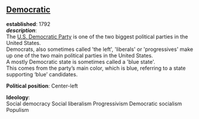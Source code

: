 ## [Democratic](https://democrats.org/)  
**established**: 1792    
***description***:    
The [U.S. Democratic Party](https://simple.m.wikipedia.org/wiki/Democratic_Party  ) is one of the two biggest political parties in the United States.   
Democrats, also sometimes called 'the left', 'liberals' or 'progressives' make up one of the two main political parties in the United States.  
 A mostly Democratic state is sometimes called a 'blue state'.   
This comes from the party’s main color, which is blue, referring to a state supporting ‘blue’ candidates.  

**Political position**: Center-left

**Ideology**:  
Social democracy
Social liberalism
Progressivism
Democratic socialism
Populism 
